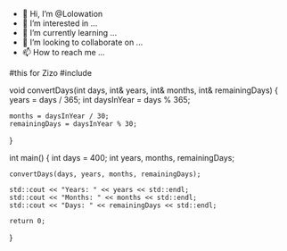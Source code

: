 - 👋 Hi, I’m @Lolowation
- 👀 I’m interested in ...
- 🌱 I’m currently learning ...
- 💞️ I’m looking to collaborate on ...
- 📫 How to reach me ...

<!---
Lolowation/Lolowation is a ✨ special ✨ repository because its `README.md` (this file) appears on your GitHub profile.
You can click the Preview link to take a look at your changes.
--->
#this for Zizo
#include <iostream>

void convertDays(int days, int& years, int& months, int& remainingDays) {
    years = days / 365;
    int daysInYear = days % 365;

    months = daysInYear / 30;
    remainingDays = daysInYear % 30;
}

int main() {
    int days = 400;
    int years, months, remainingDays;

    convertDays(days, years, months, remainingDays);

    std::cout << "Years: " << years << std::endl;
    std::cout << "Months: " << months << std::endl;
    std::cout << "Days: " << remainingDays << std::endl;

    return 0;
}
